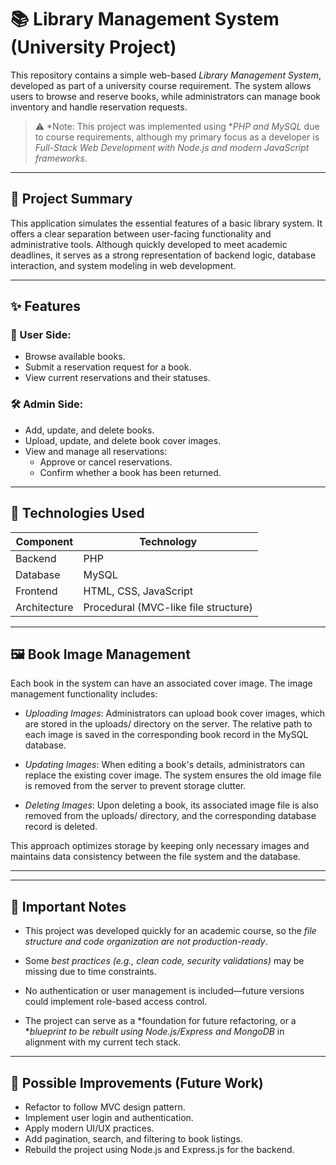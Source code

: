 # 📚 Library Management System (University Project)

This repository contains a simple web-based *Library Management System*, developed as part of a university course requirement. The system allows users to browse and reserve books, while administrators can manage book inventory and handle reservation requests.

> ⚠ *Note: This project was implemented using **PHP and MySQL* due to course requirements, although my primary focus as a developer is *Full-Stack Web Development with Node.js and modern JavaScript frameworks*.

---

## 🧾 Project Summary

This application simulates the essential features of a basic library system. It offers a clear separation between user-facing functionality and administrative tools. Although quickly developed to meet academic deadlines, it serves as a strong representation of backend logic, database interaction, and system modeling in web development.

---

## ✨ Features

### 👤 User Side:
- Browse available books.
- Submit a reservation request for a book.
- View current reservations and their statuses.

### 🛠 Admin Side:
- Add, update, and delete books.
- Upload, update, and delete book cover images.
- View and manage all reservations:
  - Approve or cancel reservations.
  - Confirm whether a book has been returned.

---

## 🧰 Technologies Used

| Component    | Technology           |
|--------------|----------------------|
| Backend      | PHP                  |
| Database     | MySQL                |
| Frontend     | HTML, CSS, JavaScript |
| Architecture | Procedural (MVC-like file structure) |

---

## 🖼 Book Image Management

Each book in the system can have an associated cover image. The image management functionality includes:

- *Uploading Images*: Administrators can upload book cover images, which are stored in the uploads/ directory on the server. The relative path to each image is saved in the corresponding book record in the MySQL database.

- *Updating Images*: When editing a book's details, administrators can replace the existing cover image. The system ensures the old image file is removed from the server to prevent storage clutter.

- *Deleting Images*: Upon deleting a book, its associated image file is also removed from the uploads/ directory, and the corresponding database record is deleted.

This approach optimizes storage by keeping only necessary images and maintains data consistency between the file system and the database.

---

---

## 📌 Important Notes

- This project was developed quickly for an academic course, so the *file structure and code organization are not production-ready*.

- Some *best practices (e.g., clean code, security validations)* may be missing due to time constraints.

- No authentication or user management is included—future versions could implement role-based access control.

- The project can serve as a *foundation for future refactoring, or a **blueprint to be rebuilt using Node.js/Express and MongoDB* in alignment with my current tech stack.

---

## 🔧 Possible Improvements (Future Work)

- Refactor to follow MVC design pattern.
- Implement user login and authentication.
- Apply modern UI/UX practices.
- Add pagination, search, and filtering to book listings.
- Rebuild the project using Node.js and Express.js for the backend.

